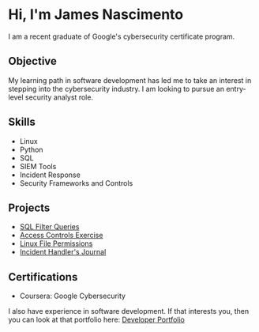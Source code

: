 # Hi, I'm James Nascimento

I am a recent graduate of Google's cybersecurity certificate program.

## Objective

My learning path in software development has led me to take an interest in stepping into the cybersecurity industry. I am looking to pursue an entry-level security analyst role.

## Skills

- Linux
- Python
- SQL
- SIEM Tools
- Incident Response
- Security Frameworks and Controls

## Projects

- <a href="https://docs.google.com/document/d/1CJ4SxgTDVv6OS_X4WSERW7nFUuPUFbVCp5eNHbmbFYs/edit?usp=sharing&resourcekey=0-qZ5W0diDIgF7iwfxehuTew">SQL Filter Queries</a>
- <a href="https://docs.google.com/document/d/1dsKz1ktSOjB9NQtLgcJsDwRl_tY0oYyE7LQ8s4fNzNw/edit?usp=sharing">Access Controls Exercise</a>
- <a href="https://docs.google.com/document/d/14ZQyubieW4o7mKTHZFEawlB2P2XRcGSNTZkNeXMLZJA/edit?usp=sharing&resourcekey=0-9VnBIW7vL9qif3h-b54h3w">Linux File Permissions</a>
- <a href="https://docs.google.com/document/d/1HSWSrsUQqxG4JI9pcQ-lO7T39Rf_DJxVpJ3Hti5oWlw/edit?usp=sharing">Incident Handler's Journal</a>

## Certifications

- Coursera: Google Cybersecurity


I also have experience in software development. If that interests you, then you can look at that portfolio here: <a href="https://james-nascimento-portfolio.netlify.app/">Developer Portfolio</a>

